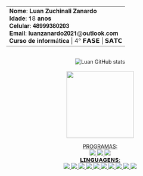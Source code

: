 <div align="center">
  <table align="center">
    <tr>
      <td>
        𝐍𝐨𝐦𝐞: 𝐋𝐮𝐚𝐧 𝐙𝐮𝐜𝐡𝐢𝐧𝐚𝐥𝐢 𝐙𝐚𝐧𝐚𝐫𝐝𝐨
        <br>𝐈𝐝𝐚𝐝𝐞: 𝟏8 𝐚𝐧𝐨𝐬
        <br>𝐂𝐞𝐥𝐮𝐥𝐚𝐫: 𝟒𝟖𝟗𝟗𝟗𝟑𝟖𝟎𝟐𝟎𝟑
        <br>𝐄𝐦𝐚𝐢𝐥: 𝐥𝐮𝐚𝐧𝐳𝐚𝐧𝐚𝐫𝐝𝐨𝟐𝟎𝟐𝟏@𝐨𝐮𝐭𝐥𝐨𝐨𝐤.𝐜𝐨𝐦
        <br>𝐂𝐮𝐫𝐬𝐨 𝐝𝐞 𝐢𝐧𝐟𝐨𝐫𝐦á𝐭𝐢𝐜𝐚 | 4° 𝗙𝗔𝗦𝗘 | 𝗦𝗔𝗧𝗖
      </td>
    </tr>
  </table>

  <br>![Luan GitHub stats](https://github-readme-stats.vercel.app/api?username=Luan-zanardo&theme=midnight-purple&show_icons=true)
  <br>
  <br><a href="https://github.com/Luan-zanardo"><img  height="180em" src="https://github-readme-stats.vercel.app/api/top-langs/?username=Luan-zanardo&layout=compact&theme=midnight-purple&show_icons=true" /><br>
  
  PROGRAMAS:
          <br>![](https://img.shields.io/badge/Unity-100000?style=for-the-badge&logo=unity&logoColor=white)
          ![](https://img.shields.io/badge/blender-%23F5792A.svg?style=for-the-badge&logo=blender&logoColor=white)
          <a href="https://lz7dev.itch.io">![](https://img.shields.io/badge/Itch.io-FA5C5C?style=for-the-badge&logo=itchdotio&logoColor=white)<br>
  𝗟𝗜𝗡𝗚𝗨𝗔𝗚𝗘𝗡𝗦:
          <br><a href="https://github.com/Luan-zanardo/Front-end">![](https://img.shields.io/badge/HTML5-E34F26?style=for-the-badge&logo=html5&logoColor=white)
          <a href="https://github.com/Luan-zanardo/Front-end">![](https://img.shields.io/badge/CSS-239120?&style=for-the-badge&logo=css3&logoColor=white)
          <a href="https://github.com/Luan-zanardo/Front-end">![](https://img.shields.io/badge/JavaScript-F7DF1E?style=for-the-badge&logo=javascript&logoColor=black)
          <a href="https://github.com/Luan-zanardo/Phyton!">![](https://img.shields.io/badge/Python-3776AB?style=for-the-badge&logo=python&logoColor=white)
          <a href="https://github.com/Luan-zanardo/PHP">![](https://img.shields.io/badge/PHP-777BB4?style=for-the-badge&logo=php&logoColor=white)
          <a href="">![](https://img.shields.io/badge/C-00599C?style=for-the-badge&logo=c&logoColor=white)
          <a href="https://github.com/Luan-zanardo/Arduino">![](https://img.shields.io/badge/C%2B%2B-00599C?style=for-the-badge&logo=c%2B%2B&logoColor=white)
          <a href="https://github.com/Luan-zanardo/Unity">![](https://img.shields.io/badge/C%23-239120?style=for-the-badge&logo=c-sharp&logoColor=white)
          <a href="https://github.com/Luan-zanardo/React-Native">![](https://img.shields.io/badge/React_Native-20232A?style=for-the-badge&logo=react&logoColor=61DAFB)
          <a href="https://github.com/Luan-zanardo/SQL">![](https://img.shields.io/badge/MySQL-005C84?style=for-the-badge&logo=mysql&logoColor=white)
</div>
